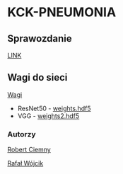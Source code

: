 # KCK-PNEUMONIA

## Sprawozdanie
[LINK](https://docs.google.com/document/d/1UhSey2q3BWjKYMSnOWuq_MspPRi7kQnZWSUpz20gE_k/edit?usp=sharing)

## Wagi do sieci 
[Wagi](https://drive.google.com/drive/folders/1jO8ccMQVX8IM3xUQrZxtcBgEiJXPscCo?usp=sharing)

 - ResNet50 - [weights.hdf5](https://drive.google.com/open?id=1VviVZ7CZWuDMGwvqJ6MmF75_oW1UGdy_)
 - VGG - [weights2.hdf5](https://drive.google.com/open?id=11B5iFdICHj9CKMB2Y6S2tiPOXUrYVyvM)
 
 ### Autorzy
 
 [Robert Ciemny](https://github.com/delrisu)
 
 [Rafał Wójcik](https://github.com/Ruufuus)
